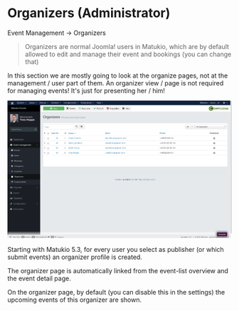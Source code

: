 # Organizers (Administrator)

Event Management -> Organizers

> Organizers are normal Joomla! users in Matukio, which are by default allowed to edit and manage their event and bookings (you can change that) 

In this section we are mostly going to look at the organize pages, not at the management / user part of them. An organizer view / page is not required for managing events! It's just for presenting her / him!

![](organizers.jpg)

Starting with Matukio 5.3, for every user you select as publisher (or which submit events) an organizer profile is created.  

The organizer page is automatically linked from the event-list overview and the event detail page. 

On the organizer page, by default (you can disable this in the settings) the upcoming events of this organizer are shown.




